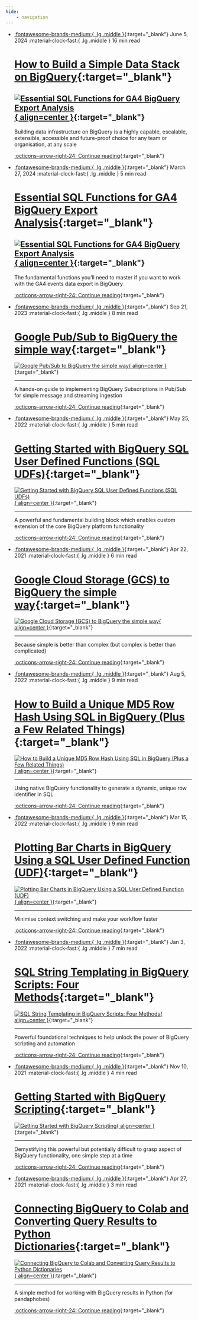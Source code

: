 ```yaml
---
hide:
    - navigation
---
```


<div class="grid cards" markdown>

-   [:fontawesome-brands-medium:{ .lg .middle }](https://medium.com/decode-data/how-to-build-a-simple-data-stack-on-bigquery-7f63d744b81d){:target="_blank"} June 5, 2024 :material-clock-fast:{ .lg .middle } 16 min read 
    
    # [How to Build a Simple Data Stack on BigQuery](https://medium.com/decode-data/how-to-build-a-simple-data-stack-on-bigquery-7f63d744b81d){:target="_blank"}

    [![Essential SQL Functions for GA4 BigQuery Export Analysis](../assets/medium/How_to_Build_a_Simple_Data_Stack_on_BigQuery.webp){ align=center }](https://medium.com/decode-data/how-to-build-a-simple-data-stack-on-bigquery-7f63d744b81d){:target="_blank"}
    ---
    
    Building data infrastructure on BigQuery is a highly capable, escalable, extensible, accessible and future-proof choice for any team or organisation, at any scale

    [:octicons-arrow-right-24: Continue reading](https://medium.com/decode-data/how-to-build-a-simple-data-stack-on-bigquery-7f63d744b81d){:target="_blank"}


-   [:fontawesome-brands-medium:{ .lg .middle }](https://medium.com/decode-data/essential-sql-functions-for-the-ga4-bigquery-events-export-adc07bcefc11){:target="_blank"} March 27, 2024 :material-clock-fast:{ .lg .middle } 5 min read 
    
    # [Essential SQL Functions for GA4 BigQuery Export Analysis](https://medium.com/decode-data/essential-sql-functions-for-the-ga4-bigquery-events-export-adc07bcefc11){:target="_blank"}

    [![Essential SQL Functions for GA4 BigQuery Export Analysis](../assets/medium/Essential_SQL_Functions_for_GA4_BigQuery_Export_Analysis.webp){ align=center }](https://medium.com/decode-data/essential-sql-functions-for-the-ga4-bigquery-events-export-adc07bcefc11){:target="_blank"}
    ---
    
    The fundamental functions you’ll need to master if you want to work with the GA4 events data export in BigQuery

    [:octicons-arrow-right-24: Continue reading](https://medium.com/decode-data/essential-sql-functions-for-the-ga4-bigquery-events-export-adc07bcefc11){:target="_blank"}


-   [:fontawesome-brands-medium:{ .lg .middle }](https://medium.com/towards-data-science/google-pub-sub-to-bigquery-the-simple-way-de116234fb87){:target="_blank"} Sep 21, 2023 :material-clock-fast:{ .lg .middle } 8 min read 
    
    # [Google Pub/Sub to BigQuery the simple way](https://medium.com/towards-data-science/google-pub-sub-to-bigquery-the-simple-way-de116234fb87){:target="_blank"}

    [![Google Pub/Sub to BigQuery the simple way](../assets/medium/Google_Pub_Sub_to_BigQuery_the_Simple_Way.jpg){ align=center }](https://medium.com/towards-data-science/google-pub-sub-to-bigquery-the-simple-way-de116234fb87){:target="_blank"}

    ---
    
    A hands-on guide to implementing BigQuery Subscriptions in Pub/Sub for simple message and streaming ingestion

    [:octicons-arrow-right-24: Continue reading](https://medium.com/towards-data-science/google-pub-sub-to-bigquery-the-simple-way-de116234fb87){:target="_blank"}


-   [:fontawesome-brands-medium:{ .lg .middle }](https://towardsdatascience.com/getting-started-with-bigquery-sql-user-defined-functions-sql-udfs-a99c79689d4b){:target="_blank"} May 25, 2022  :material-clock-fast:{ .lg .middle } 5 min read 
    
    # [Getting Started with BigQuery SQL User Defined Functions (SQL UDFs)](https://towardsdatascience.com/getting-started-with-bigquery-sql-user-defined-functions-sql-udfs-a99c79689d4b){:target="_blank"}

    [![Getting Started with BigQuery SQL User Defined Functions (SQL UDFs)](../assets/medium/Getting_Started_with_BigQuery_SQL_User_Defined_Functions_(SQL_UDFs).jpg){ align=center }](https://towardsdatascience.com/getting-started-with-bigquery-sql-user-defined-functions-sql-udfs-a99c79689d4b){:target="_blank"}

    ---
    
    A powerful and fundamental building block which enables custom extension of the core BigQuery platform functionality

    [:octicons-arrow-right-24: Continue reading](https://towardsdatascience.com/getting-started-with-bigquery-sql-user-defined-functions-sql-udfs-a99c79689d4b){:target="_blank"}


-   [:fontawesome-brands-medium:{ .lg .middle }](https://towardsdatascience.com/google-cloud-storage-gcs-to-bigquery-the-simple-way-4bb74216b8c8){:target="_blank"} Apr 22, 2021  :material-clock-fast:{ .lg .middle } 6 min read 
    
    # [Google Cloud Storage (GCS) to BigQuery the simple way](https://towardsdatascience.com/google-cloud-storage-gcs-to-bigquery-the-simple-way-4bb74216b8c8){:target="_blank"}

    [![Google Cloud Storage (GCS) to BigQuery the simple way](../assets/medium/Google_Cloud_Storage_(GCS)_to_BigQuery_the_simple_way.jpg){ align=center }](https://towardsdatascience.com/google-cloud-storage-gcs-to-bigquery-the-simple-way-4bb74216b8c8){:target="_blank"}

    ---
    
    Because simple is better than complex (but complex is better than complicated)

    [:octicons-arrow-right-24: Continue reading](https://towardsdatascience.com/google-cloud-storage-gcs-to-bigquery-the-simple-way-4bb74216b8c8){:target="_blank"}


-   [:fontawesome-brands-medium:{ .lg .middle }](https://towardsdatascience.com/how-to-build-a-unique-md5-row-hash-using-sql-in-bigquery-plus-a-few-related-things-e6f71820f38b){:target="_blank"} Aug 5, 2022  :material-clock-fast:{ .lg .middle } 9 min read 
    
    # [How to Build a Unique MD5 Row Hash Using SQL in BigQuery (Plus a Few Related Things)](https://towardsdatascience.com/how-to-build-a-unique-md5-row-hash-using-sql-in-bigquery-plus-a-few-related-things-e6f71820f38b){:target="_blank"}

    [![How to Build a Unique MD5 Row Hash Using SQL in BigQuery (Plus a Few Related Things)](../assets/medium/How_to_Build_a_Unique_MD5_Row_Hash_Using_SQL_in_BigQuery_(Plus_a_Few_Related_Things).jpg){ align=center }](https://towardsdatascience.com/how-to-build-a-unique-md5-row-hash-using-sql-in-bigquery-plus-a-few-related-things-e6f71820f38b){:target="_blank"}

    ---
    
    Using native BigQuery functionality to generate a dynamic, unique row identifier in SQL

    [:octicons-arrow-right-24: Continue reading](https://towardsdatascience.com/how-to-build-a-unique-md5-row-hash-using-sql-in-bigquery-plus-a-few-related-things-e6f71820f38b){:target="_blank"}


-   [:fontawesome-brands-medium:{ .lg .middle }](https://towardsdatascience.com/plotting-bar-charts-in-bigquery-using-a-sql-user-defined-function-udf-ca6056aac680){:target="_blank"} Mar 15, 2022  :material-clock-fast:{ .lg .middle } 9 min read 
    
    # [Plotting Bar Charts in BigQuery Using a SQL User Defined Function (UDF)](https://towardsdatascience.com/plotting-bar-charts-in-bigquery-using-a-sql-user-defined-function-udf-ca6056aac680){:target="_blank"}

    [![Plotting Bar Charts in BigQuery Using a SQL User Defined Function (UDF)](../assets/medium/Plotting_Bar_Charts_in_BigQuery_Using_a_SQL_User_Defined_Function_(UDF).jpg){ align=center }](https://towardsdatascience.com/plotting-bar-charts-in-bigquery-using-a-sql-user-defined-function-udf-ca6056aac680){:target="_blank"}

    ---
    
    Minimise context switching and make your workflow faster

    [:octicons-arrow-right-24: Continue reading](https://towardsdatascience.com/plotting-bar-charts-in-bigquery-using-a-sql-user-defined-function-udf-ca6056aac680){:target="_blank"}


-   [:fontawesome-brands-medium:{ .lg .middle }](https://towardsdatascience.com/sql-string-templating-in-bigquery-four-methods-6884764d1ee9){:target="_blank"} Jan 3, 2022  :material-clock-fast:{ .lg .middle } 7 min read 
    
    # [SQL String Templating in BigQuery Scripts: Four Methods](https://towardsdatascience.com/sql-string-templating-in-bigquery-four-methods-6884764d1ee9){:target="_blank"}

    [![SQL String Templating in BigQuery Scripts: Four Methods](../assets/medium/SQL_String_Templating_in_BigQuery_Scripts_Four_Methods.jpg){ align=center }](https://towardsdatascience.com/sql-string-templating-in-bigquery-four-methods-6884764d1ee9){:target="_blank"}

    ---
    
    Powerful foundational techniques to help unlock the power of BigQuery scripting and automation

    [:octicons-arrow-right-24: Continue reading](https://towardsdatascience.com/sql-string-templating-in-bigquery-four-methods-6884764d1ee9){:target="_blank"}


-   [:fontawesome-brands-medium:{ .lg .middle }](https://towardsdatascience.com/getting-started-with-bigquery-scripting-45bdd968010c){:target="_blank"} Nov 10, 2021  :material-clock-fast:{ .lg .middle } 4 min read 
    
    # [Getting Started with BigQuery Scripting](https://towardsdatascience.com/getting-started-with-bigquery-scripting-45bdd968010c){:target="_blank"}

    [![Getting Started with BigQuery Scripting](../assets/medium/Getting_Started_with_BigQuery_Scripting.jpg){ align=center }](https://towardsdatascience.com/getting-started-with-bigquery-scripting-45bdd968010c){:target="_blank"}

    ---
    
    Demystifying this powerful but potentially difficult to grasp aspect of BigQuery functionality, one simple step at a time

    [:octicons-arrow-right-24: Continue reading](https://towardsdatascience.com/getting-started-with-bigquery-scripting-45bdd968010c){:target="_blank"}

    
-   [:fontawesome-brands-medium:{ .lg .middle }](https://blog.devgenius.io/connecting-bigquery-to-colab-and-converting-query-results-to-python-dictionaries-9a19a4bac065){:target="_blank"} Apr 27, 2021  :material-clock-fast:{ .lg .middle } 3 min read 
    
    # [Connecting BigQuery to Colab and Converting Query Results to Python Dictionaries](https://blog.devgenius.io/connecting-bigquery-to-colab-and-converting-query-results-to-python-dictionaries-9a19a4bac065){:target="_blank"}

    [![Connecting BigQuery to Colab and Converting Query Results to Python Dictionaries](../assets/medium/Connecting_BigQuery_to_Colab_and_Converting_Query_Results_to_Python_Dictionaries.jpg){ align=center }](https://blog.devgenius.io/connecting-bigquery-to-colab-and-converting-query-results-to-python-dictionaries-9a19a4bac065){:target="_blank"}

    ---
    
    A simple method for working with BigQuery results in Python (for pandaphobes)

    [:octicons-arrow-right-24: Continue reading](https://blog.devgenius.io/connecting-bigquery-to-colab-and-converting-query-results-to-python-dictionaries-9a19a4bac065){:target="_blank"}


</div>